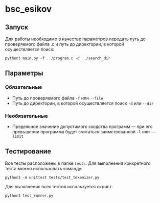 # bsc_esikov

## Запуск

Для работы необходимо в качестве параметров передать путь до проверяемого файла .c и путь до директории, в которой осуществляется поиск:
```
python3 main.py -f ../program.c -d ../search_dir
```

## Параметры

### Обязательные

* Путь до проверяемого файла `-f` или `--file`
* Путь до директории, в которой осуществляется поиск `-d` или `--dir`

### Необязательные

* Предельное значение допустимого сходства программ — при его превышении программа будет считаться заимствованной `-l` или `--limit`

## Тестирование

Все тесты расположены в папке ``tests``. Для выполнения конкретного теста можно использовать команду:
```
python3 -m unittest tests/test_tokenizer.py
```

Для выполнения всех тестов используется скрипт:
```
python3 test_runner.py
```
